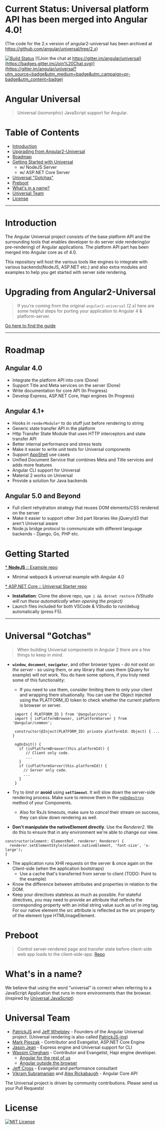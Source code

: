 # Current Status: Universal platform API has been merged into Angular 4.0!
(The code for the 2.x version of angular2-universal has been archived at https://github.com/angular/universal/tree/2.x)

[![Build Status](https://travis-ci.org/angular/universal.svg?branch=master)](https://travis-ci.org/angular/universal)
[![Join the chat at https://gitter.im/angular/universal](https://badges.gitter.im/Join%20Chat.svg)](https://gitter.im/angular/universal?utm_source=badge&utm_medium=badge&utm_campaign=pr-badge&utm_content=badge)

# Angular Universal
> Universal (isomorphic) JavaScript support for Angular.

# Table of Contents
* [Introduction](#introduction)
* [Upgrading from Angular2-Universal](#upgrading-from-angular2-universal)
* [Roadmap](#roadmap)
* [Getting Started with Universal](#getting-started)
    * w/ NodeJS Server
    * w/ ASP.NET Core Server
* [Universal "Gotchas"](#universal-gotchas)
* [Preboot](#preboot)
* [What's in a name?](#whats-in-a-name)
* [Universal Team](#universal-team)
* [License](#license)

---

# Introduction
The Angular Universal project consists of the base platform API and the surrounding tools that enables developer to do server side rendering(or pre-rendering) of Angular applications. The platform API part has been merged into Angular core as of 4.0. 

This repository will host the various tools like engines to integrate with various backends(NodeJS, ASP.NET etc.) and also extra modules and examples to help you get started with server side rendering.

# Upgrading from Angular2-Universal
> If you're coming from the original `angular2-universal` (2.x) here are some helpful steps for porting your application to Angular 4 & platform-server.

[Go here to find the guide](https://github.com/angular/universal/blob/master/UPGRADE-GUIDE.md)

----

# Roadmap

## Angular 4.0
- Integrate the platform API into core (Done)
- Support Title and Meta services on the server (Done)
- Write documentation for core API (In Progress)
- Develop Express, ASP.NET Core, Hapi engines (In Progress)

## Angular 4.1+
- Hooks in `renderModule*` to do stuff just before rendering to string
- Generic state transfer API in the platform
- Http Transfer State Module that uses HTTP interceptors and state transfer API
- Better internal performance and stress tests
- Make it easier to write unit tests for Universal components
- Support [AppShell](https://developers.google.com/web/updates/2015/11/app-shell) use cases
- Unified Document Service that combines Meta and Title services and adds more features
- Angular CLI support for Universal
- Material 2 works on Universal
- Provide a solution for Java backends

## Angular 5.0 and Beyond
- Full client rehydration strategy that reuses DOM elements/CSS rendered on the server
- Make it easier to support other 3rd part libraries like jQuery/d3 that aren't Universal aware
- Node.js bridge protocol to communicate with different language backends - Django, Go, PHP etc.

# Getting Started

[* **NodeJS** :: Example repo](https://github.com/robwormald/ng-universal-demo)
  - Minimal webpack & universal example with Angular 4.0

[* ASP.NET Core :: Universal Starter repo](https://github.com/MarkPieszak/aspnetcore-angular2-universal)
  - **Installation**: Clone the above repo, `npm i && dotnet restore` *(VStudio will run these automatically when opening the project)*
  - Launch files included for both VSCode & VStudio to run/debug automatically (press F5).

---- 

# Universal "Gotchas"

> When building Universal components in Angular 2 there are a few things to keep in mind.

 - **`window`**, **`document`**, **`navigator`**, and other browser types - _do not exist on the server_ - so using them, or any library that uses them (jQuery for example) will not work. You do have some options, if you truly need some of this functionality:
    - If you need to use them, consider limiting them to only your client and wrapping them situationally. You can use the Object injected using the PLATFORM_ID token to check whether the current platform is browser or server. 
    
    ```
     import { PLATFORM_ID } from '@angular/core';
     import { isPlatformBrowser, isPlatformServer } from '@angular/common';
     
     constructor(@Inject(PLATFORM_ID) private platformId: Object) { ... }
     
     ngOnInit() {
       if (isPlatformBrowser(this.platformId)) {
          // Client only code.
          ...
       }
       if (isPlatformServer(this.platformId)) {
         // Server only code.
         ...
       }
     }
    ```
    
 - Try to *limit or* **avoid** using **`setTimeout`**. It will slow down the server-side rendering process. Make sure to remove them in the [`ngOnDestroy`](https://angular.io/docs/ts/latest/api/core/index/OnDestroy-class.html) method of your Components.
   - Also for RxJs timeouts, make sure to _cancel_ their stream on success, they can slow down rendering as well.
 - **Don't manipulate the nativeElement directly**. Use the _Renderer2_. We do this to ensure that in any environment we're able to change our view.
```
constructor(element: ElementRef, renderer: Renderer) {
  renderer.setElementStyle(element.nativeElement, 'font-size', 'x-large');
}
```
 - The application runs XHR requests on the server & once again on the Client-side (when the application bootstraps)
    - Use a cache that's transferred from server to client (TODO: Point to the example)
 - Know the difference between attributes and properties in relation to the DOM.
 - Keep your directives stateless as much as possible. For stateful directives, you may need to provide an attribute that reflects the corresponding property with an initial string value such as url in img tag. For our native element the src attribute is reflected as the src property of the element type HTMLImageElement.

# Preboot
> Control server-rendered page and transfer state before client-side web app loads to the client-side-app. [Repo](https://github.com/angular/preboot)

# What's in a name?
We believe that using the word "universal" is correct when referring to a JavaScript Application that runs in more environments than the browser. (inspired by [Universal JavaScript](https://medium.com/@mjackson/universal-javascript-4761051b7ae9))

# Universal Team
- [PatrickJS](https://twitter.com/gdi2290) and [Jeff Whelpley](https://twitter.com/jeffwhelpley) - Founders of the Angular Universal project. (Universal rendering is also called [PatrickJS-ing](https://twitter.com/jeffbcross/status/846512930971516928))
- [Mark Pieszak](https://twitter.com/MarkPieszak) - Contributor and Evangelist, ASP.NET Core Engine
- [Jason Jean](https://github.com/FrozenPandaz) - Express engine and Universal support for CLI
- [Wassim Chegham](https://twitter.com/manekinekko) - Contributor and Evangelist, Hapi engine developer. 
  - [Angular for the rest of us](https://medium.com/google-developer-experts/angular-universal-for-the-rest-of-us-922ca8bac84)
  - [Angular outside the browser](http://slides.com/wassimchegham/angular2-universal#/)
- [Jeff Cross](https://twitter.com/jeffbcross) - Evangelist and performance consultant
- [Vikram Subramanian](https://twitter.com/vikerman) and [Alex Rickabaugh](https://github.com/alxhub) - Angular Core API

The Universal project is driven by community contributions. Please send us your Pull Requests!

# License
[![MIT License](https://img.shields.io/badge/license-MIT-blue.svg?style=flat)](/LICENSE)
